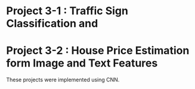 # Project 3-1 : Traffic Sign Classification and 

# Project 3-2 : House Price Estimation form Image and Text Features 

These projects were implemented using CNN.

